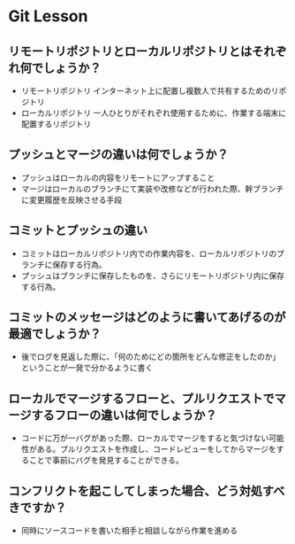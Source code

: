 # Git Lesson

## リモートリポジトリとローカルリポジトリとはそれぞれ何でしょうか？
- リモートリポジトリ
  インターネット上に配置し複数人で共有するためのリポジトリ
-  ローカルリポジトリ
  一人ひとりがそれぞれ使用するために、作業する端末に配置するリポジトリ

## プッシュとマージの違いは何でしょうか？
- プッシュはローカルの内容をリモートにアップすること
- マージはローカルのブランチにて実装や改修などが行われた際、幹ブランチに変更履歴を反映させる手段


## コミットとプッシュの違い
- コミットはローカルリポジトリ内での作業内容を、ローカルリポジトリのブランチに保存する行為。
- プッシュはブランチに保存したものを、さらにリモートリポジトリ内に保存する行為。


## コミットのメッセージはどのように書いてあげるのが最適でしょうか？
- 後でログを見返した際に、「何のためにどの箇所をどんな修正をしたのか」ということが一発で分かるように書く


## ローカルでマージするフローと、プルリクエストでマージするフローの違いは何でしょうか？
- コードに万が一バグがあった際、ローカルでマージをすると気づけない可能性がある。プルリクエストを作成し、コードレビューをしてからマージをすることで事前にバグを発見することができる。


## コンフリクトを起こしてしまった場合、どう対処すべきですか？
- 同時にソースコードを書いた相手と相談しながら作業を進める